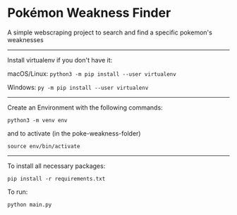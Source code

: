 # Pokémon Weakness Finder
A simple webscraping project to search and find a specific pokemon's weaknesses

_____________________________________________________

Install virtualenv if you don't have it:

macOS/Linux:
``
python3 -m pip install --user virtualenv
``

Windows:
``
py -m pip install --user virtualenv
``

_____________________________________________________

Create an Environment with the following commands:

``
python3 -m venv env
``

and to activate (in the poke-weakness-folder)

``
source env/bin/activate
``

_____________________________________________________

To install all necessary packages:

``
pip install -r requirements.txt
``

To run:

``
python main.py
``
